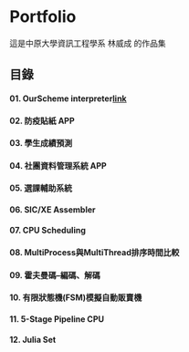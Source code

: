 # Portfolio

這是中原大學資訊工程學系 林威成 的作品集

## 目錄
#### 01. OurScheme interpreter[link](https://github.com/flps4438/Portfolio/tree/main/OurScheme%20interpreter)
#### 02. 防疫貼紙 APP
#### 03. 學生成績預測
#### 04. 社團資料管理系統 APP
#### 05. 選課輔助系統
#### 06. SIC/XE Assembler
#### 07. CPU Scheduling
#### 08. MultiProcess與MultiThread排序時間比較
#### 09. 霍夫曼碼–編碼、解碼
#### 10. 有限狀態機(FSM)模擬自動販賣機
#### 11. 5-Stage Pipeline CPU
#### 12. Julia Set

